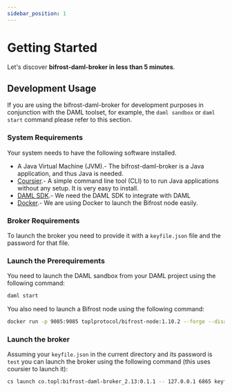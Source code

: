 ```yaml
---
sidebar_position: 1
---
```


# Getting Started

Let's discover **bifrost-daml-broker in less than 5 minutes**.

## Development Usage

If you are using the bifrost-daml-broker for development purposes in conjunction with the DAML toolset,
for example, the `daml sandbox` or `daml start` command please refer to this section.

### System Requirements

Your system needs to have the following software installed.

- A Java Virtual Machine (JVM).- The bifrost-daml-broker is a Java application, and thus Java is needed.
- [Coursier](https://get-coursier.io/docs/cli-installation).- A simple command line tool (CLI) to
to run Java applications without any setup. It is very easy to install.
- [DAML SDK](https://docs.daml.com/getting-started/installation.html).- We need the DAML SDK to integrate with DAML
- [Docker](https://www.docker.com/products/docker-desktop/).- We are using Docker to launch the Bifrost node easily. 

### Broker Requirements

To launch the broker you need to provide it with a `keyfile.json` file and the password for that file.

### Launch the Prerequirements

You need to launch the DAML sandbox from your DAML project using the following command:

```bash
daml start
```

You also need to launch a Bifrost node using the following command:

```bash
docker run -p 9085:9085 toplprotocol/bifrost-node:1.10.2 --forge --disableAuth --seed test --debug
```

### Launch the broker

Assuming your `keyfile.json` in the current directory and its password is `test` you can launch the broker using the following command (this uses coursier to launch it):

```bash
cs launch co.topl:bifrost-daml-broker_2.13:0.1.1 -- 127.0.0.1 6865 keyfile.json test
```

